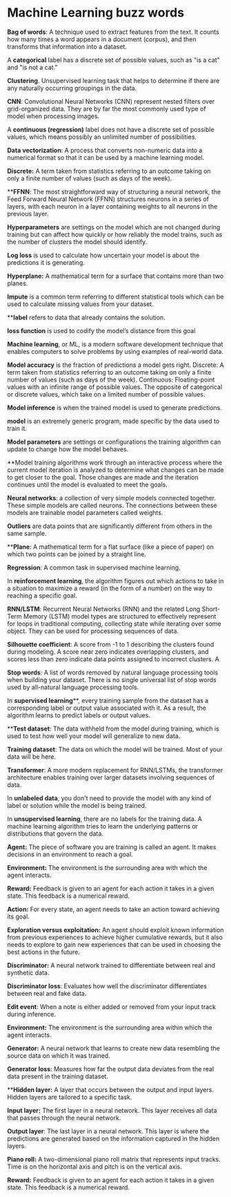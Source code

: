 # Machine Learning buzz words

**Bag of words**: A technique used to extract features from the text. It counts how many times a word appears in a document (corpus), and then transforms that information into a dataset.

A **categorical** label has a discrete set of possible values, such as "is a cat" and "is not a cat."

**Clustering**. Unsupervised learning task that helps to determine if there are any naturally occurring groupings in the data.

**CNN**: Convolutional Neural Networks (CNN) represent nested filters over grid-organized data. They are by far the most commonly used type of model when processing images.

A **continuous (regression)** label does not have a discrete set of possible values, which means possibly an unlimited number of possibilities.

**Data vectorization**: A process that converts non-numeric data into a numerical format so that it can be used by a machine learning model.

**Discrete:** A term taken from statistics referring to an outcome taking on only a finite number of values (such as days of the week).

******FFNN****: The most straightforward way of structuring a neural network, the Feed Forward Neural Network (FFNN) structures neurons in a series of layers, with each neuron in a layer containing weights to all neurons in the previous layer.

**Hyperparameters** are settings on the model which are not changed during training but can affect how quickly or how reliably the model trains, such as the number of clusters the model should identify.

**Log loss** is used to calculate how uncertain your model is about the predictions it is generating.

**Hyperplane:** A mathematical term for a surface that contains more than two planes.

**Impute** is a common term referring to different statistical tools which can be used to calculate missing values from your dataset.

****label** refers to data that already contains the solution.

**loss function** is used to codify the model’s distance from this goal

**Machine learning**, or ML, is a modern software development technique that enables computers to solve problems by using examples of real-world data.

**Model accuracy** is the fraction of predictions a model gets right. Discrete: A term taken from statistics referring to an outcome taking on only a finite number of values (such as days of the week). Continuous: Floating-point values with an infinite range of possible values. The opposite of categorical or discrete values, which take on a limited number of possible values.

**Model inference** is when the trained model is used to generate predictions.

**model** is an extremely generic program, made specific by the data used to train it.

**Model parameters** are settings or configurations the training algorithm can update to change how the model behaves.

**Model training algorithms work through an interactive process where the current model iteration is analyzed to determine what changes can be made to get closer to the goal. Those changes are made and the iteration continues until the model is evaluated to meet the goals.

**Neural networks**: a collection of very simple models connected together. These simple models are called neurons. The connections between these models are trainable model parameters called weights.

**Outliers** are data points that are significantly different from others in the same sample.

****Plane**: A mathematical term for a flat surface (like a piece of paper) on which two points can be joined by a straight line.

**Regression**: A common task in supervised machine learning.

In **reinforcement learning**, the algorithm figures out which actions to take in a situation to maximize a reward (in the form of a number) on the way to reaching a specific goal.

**RNN/LSTM**: Recurrent Neural Networks (RNN) and the related Long Short-Term Memory (LSTM) model types are structured to effectively represent for loops in traditional computing, collecting state while iterating over some object. They can be used for processing sequences of data.

**Silhouette coefficient**: A score from -1 to 1 describing the clusters found during modeling. A score near zero indicates overlapping clusters, and scores less than zero indicate data points assigned to incorrect clusters. A

**Stop words**: A list of words removed by natural language processing tools when building your dataset. There is no single universal list of stop words used by all-natural language processing tools.

In **supervised learning****, every training sample from the dataset has a corresponding label or output value associated with it. As a result, the algorithm learns to predict labels or output values.

****Test dataset**: The data withheld from the model during training, which is used to test how well your model will generalize to new data.


**Training dataset**: The data on which the model will be trained. Most of your data will be here.

**Transformer**: A more modern replacement for RNN/LSTMs, the transformer architecture enables training over larger datasets involving sequences of data.

In **unlabeled data**, you don't need to provide the model with any kind of label or solution while the model is being trained.

In **unsupervised learning**, there are no labels for the training data. A machine learning algorithm tries to learn the underlying patterns or distributions that govern the data.

**Agent:** The piece of software you are training is called an agent. It makes decisions in an environment to reach a goal.

**Environment:** The environment is the surrounding area with which the agent interacts.

**Reward:** Feedback is given to an agent for each action it takes in a given state. This feedback is a numerical reward.

**Action:** For every state, an agent needs to take an action toward achieving its goal.


**Exploration versus exploitation:** An agent should exploit known information from previous experiences to achieve higher cumulative rewards, but it also needs to explore to gain new experiences that can be used in choosing the best actions in the future.

**Discriminator:** A neural network trained to differentiate between real and synthetic data.

**Discriminator loss**: Evaluates how well the discriminator differentiates between real and fake data.

**Edit event**: When a note is either added or removed from your input track during inference.

**Environment:** The environment is the surrounding area within which the agent interacts.

**Generator:** A neural network that learns to create new data resembling the source data on which it was trained.

**Generator loss**: Measures how far the output data deviates from the real data present in the training dataset.

****Hidden layer:** A layer that occurs between the output and input layers. Hidden layers are tailored to a specific task.

**Input layer:** The first layer in a neural network. This layer receives all data that passes through the neural network.

**Output layer**: The last layer in a neural network. This layer is where the predictions are generated based on the information captured in the hidden layers.

**Piano roll:** A two-dimensional piano roll matrix that represents input tracks. Time is on the horizontal axis and pitch is on the vertical axis.

**Reward:** Feedback is given to an agent for each action it takes in a given state. This feedback is a numerical reward.



